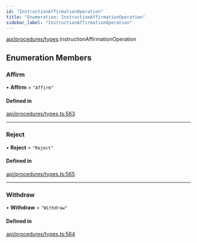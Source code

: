 ```yaml
---
id: "InstructionAffirmationOperation"
title: "Enumeration: InstructionAffirmationOperation"
sidebar_label: "InstructionAffirmationOperation"
---
```


[api/procedures/types](../../../../../modules/API/Procedures/Types/Types.md).InstructionAffirmationOperation

## Enumeration Members

### Affirm

• **Affirm** = ``"Affirm"``

#### Defined in

[api/procedures/types.ts:563](https://github.com/PolymeshAssociation/polymesh-sdk/blob/372a67e5d/src/api/procedures/types.ts#L563)

___

### Reject

• **Reject** = ``"Reject"``

#### Defined in

[api/procedures/types.ts:565](https://github.com/PolymeshAssociation/polymesh-sdk/blob/372a67e5d/src/api/procedures/types.ts#L565)

___

### Withdraw

• **Withdraw** = ``"Withdraw"``

#### Defined in

[api/procedures/types.ts:564](https://github.com/PolymeshAssociation/polymesh-sdk/blob/372a67e5d/src/api/procedures/types.ts#L564)
